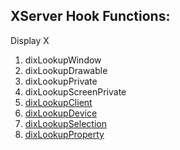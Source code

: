 ## **XServer Hook Functions:**

Display X
1. dixLookupWindow
2. dixLookupDrawable
3. dixLookupPrivate
4. dixLookupScreenPrivate
5. [dixLookupClient](Xserver/dixLookupClient.md)
6. [dixLookupDevice](Xserver/dixLookupDevice.md)
7. [dixLookupSelection](Xserver/dixLookupSelection.md)
8. [dixLookupProperty](Xserver/dixLookupProperty.md)